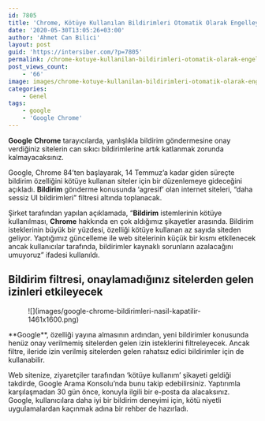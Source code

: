 ```yaml
---
id: 7805
title: 'Chrome, Kötüye Kullanılan Bildirimleri Otomatik Olarak Engelleyecek'
date: '2020-05-30T13:05:26+03:00'
author: 'Ahmet Can Bilici'
layout: post
guid: 'https://intersiber.com/?p=7805'
permalink: /chrome-kotuye-kullanilan-bildirimleri-otomatik-olarak-engelleyecek/
post_views_count:
    - '66'
image: images/chrome-kotuye-kullanilan-bildirimleri-otomatik-olarak-engelleyecek.jpeg
categories:
    - Genel
tags:
    - google
    - 'Google Chrome'
---
```


**Google** **Chrome** tarayıcılarda, yanlışlıkla bildirim göndermesine onay verdiğiniz sitelerin can sıkıcı bildirimlerine artık katlanmak zorunda kalmayacaksınız.

Google, Chrome 84’ten başlayarak, 14 Temmuz’a kadar giden süreçte bildirim özelliğini kötüye kullanan siteler için bir düzenlemeye gideceğini açıkladı. **Bildirim** gönderme konusunda ‘agresif’ olan internet siteleri, “daha sessiz UI bildirimleri” filtresi altında toplanacak.

Şirket tarafından yapılan açıklamada, “**Bildirim** istemlerinin kötüye kullanılması, **Chrome** hakkında en çok aldığımız şikayetler arasında. Bildirim isteklerinin büyük bir yüzdesi, özelliği kötüye kullanan az sayıda siteden geliyor. Yaptığımız güncelleme ile web sitelerinin küçük bir kısmı etkilenecek ancak kullanıcılar tarafında, bildirimler kaynaklı sorunların azalacağını umuyoruz” ifadesi kullanıldı.

## Bildirim filtresi, onaylamadığınız sitelerden gelen izinleri etkileyecek

<figure class="wp-block-image size-large">![](images/google-chrome-bildirimleri-nasil-kapatilir-1461x1600.png)</figure>**Google**, özelliği yayına almasının ardından, yeni bildirimler konusunda henüz onay verilmemiş sitelerden gelen izin isteklerini filtreleyecek. Ancak filtre, ileride izin verilmiş sitelerden gelen rahatsız edici bildirimler için de kullanabilir.

Web sitenize, ziyaretçiler tarafından ‘kötüye kullanım’ şikayeti geldiği takdirde, Google Arama Konsolu’nda bunu takip edebilirsiniz. Yaptırımla karşılaşmadan 30 gün önce, konuyla ilgili bir e-posta da alacaksınız. Google, kullanıcılara daha iyi bir bildirim deneyimi için, kötü niyetli uygulamalardan kaçınmak adına bir rehber de hazırladı.